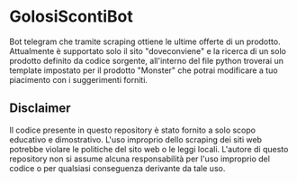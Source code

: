 # GolosiScontiBot
Bot telegram che tramite scraping ottiene le ultime offerte di un prodotto. <br>
Attualmente è supportato solo il sito "doveconviene" e la ricerca di un solo prodotto definito da codice sorgente, all'interno del file python troverai un template impostato per il prodotto "Monster" che potrai modificare a tuo piacimento con i suggerimenti forniti.
## Disclaimer
Il codice presente in questo repository è stato fornito a solo scopo educativo e dimostrativo. L'uso improprio dello scraping dei siti web potrebbe violare le politiche del sito web o le leggi locali.
L'autore di questo repository non si assume alcuna responsabilità per l'uso improprio del codice o per qualsiasi conseguenza derivante da tale uso.
